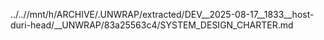 ../..//mnt/h/ARCHIVE/.UNWRAP/extracted/DEV__2025-08-17__1833__host-duri-head/__UNWRAP/83a25563c4/SYSTEM_DESIGN_CHARTER.md